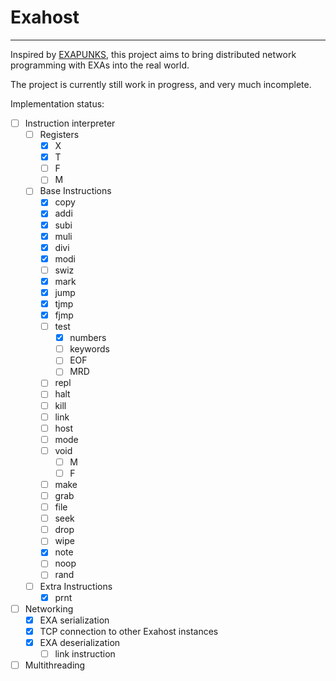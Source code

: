 # Exahost
---
Inspired by [EXAPUNKS](https://www.zachtronics.com/exapunks/), this project aims to bring distributed network programming with EXAs into the real world.

The project is currently still work in progress, and very much incomplete.

Implementation status:
- [ ] Instruction interpreter
	- [ ] Registers
		- [x] X
		- [x] T
		- [ ] F
		- [ ] M
	- [ ] Base Instructions
		- [x] copy
		- [x] addi
		- [x] subi
		- [x] muli
		- [x] divi
		- [x] modi
		- [ ] swiz
		- [x] mark
		- [x] jump
		- [x] tjmp
		- [x] fjmp
		- [ ] test
			- [x] numbers
			- [ ] keywords
			- [ ] EOF
			- [ ] MRD
		- [ ] repl
		- [ ] halt
		- [ ] kill
		- [ ] link
		- [ ] host
		- [ ] mode
		- [ ] void
			- [ ] M
			- [ ] F
		- [ ] make
		- [ ] grab
		- [ ] file
		- [ ] seek
		- [ ] drop
		- [ ] wipe
		- [x] note
		- [ ] noop
		- [ ] rand
	- [ ] Extra Instructions
		- [x] prnt
- [ ] Networking
	- [x] EXA serialization
	- [x] TCP connection to other Exahost instances
	- [x] EXA deserialization
        - [ ] link instruction
- [ ] Multithreading
